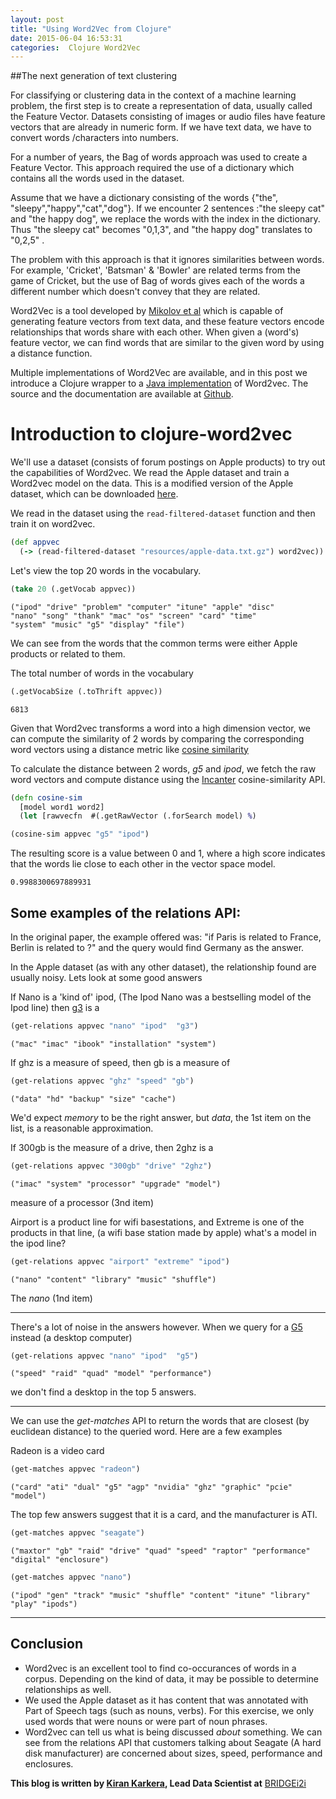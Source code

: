 ```yaml
---
layout: post   
title: "Using Word2Vec from Clojure" 
date: 2015-06-04 16:53:31  
categories:  Clojure Word2Vec
---
```


##The next generation of text clustering

For classifying or clustering data in the context of a machine learning problem, the first step is to create a representation of data, usually called the Feature Vector. Datasets consisting of images or audio files have feature vectors that are already in numeric form. If we have text data, we have to convert words /characters into numbers. 

For a number of years, the Bag of words approach was used to create a Feature Vector. This approach required the use of a dictionary which contains all the words used in the dataset.

Assume that we have a dictionary consisting of the words {"the", "sleepy","happy","cat","dog"}. If we encounter 2 sentences :"the sleepy cat" and "the happy dog", we replace the words with the index in the dictionary. Thus "the sleepy cat" becomes "0,1,3", and "the happy dog" translates to "0,2,5" .

The problem with this approach is that it ignores similarities between words. For example, 'Cricket', 'Batsman' & 'Bowler' are related terms from the game of Cricket, but the use of Bag of words gives each of the words a different number which doesn't convey that they are related.

Word2Vec is a tool developed by [Mikolov et al](http://code.google.com/p/word2vec/) which is capable of generating feature vectors from text data, and these feature vectors encode relationships that words share with each other. When given a (word's) feature vector, we can find words that are similar to the given word by using a distance function.

Multiple implementations of Word2Vec are available, and in this post we introduce a Clojure wrapper to a [Java implementation](https://github.com/medallia/Word2VecJava) of Word2vec. The source and the documentation are available at [Github](https://github.com/Bridgei2i/clojure-word2vec). 

# Introduction to clojure-word2vec

We'll use a dataset (consists of forum postings on Apple products) to try out the capabilities of Word2vec.
We read the Apple dataset and train a Word2vec model on the data. This is a modified version
of the Apple dataset, which can be downloaded [here](http://times.cs.uiuc.edu/~wang296/Data/).

We read in the dataset using the `read-filtered-dataset` function and then train it on word2vec.

```clojure
(def appvec
  (-> (read-filtered-dataset "resources/apple-data.txt.gz") word2vec))
```

Let's view the top 20 words in the vocabulary. 

```clojure
(take 20 (.getVocab appvec))
```

```
("ipod" "drive" "problem" "computer" "itune" "apple" "disc" 
"nano" "song" "thank" "mac" "os" "screen" "card" "time" 
"system" "music" "g5" "display" "file")
```
We can see from the words that the common terms were either Apple products or related to them.

The total number of words  in the vocabulary 

```clojure
(.getVocabSize (.toThrift appvec))
```
    6813


Given that Word2vec transforms a word into a high dimension vector, we can
compute the similarity of 2 words by comparing the corresponding word vectors
using a distance metric like 
[cosine similarity](http://en.wikipedia.org/wiki/Cosine_similarity)

To calculate the distance between 2 words, *g5* and *ipod*,
we fetch the raw word vectors and compute distance using
the [Incanter](http://Incanter.org) cosine-similarity API.

```clojure
(defn cosine-sim
  [model word1 word2]
  (let [rawvecfn  #(.getRawVector (.forSearch model) %)

(cosine-sim appvec "g5" "ipod")

```
The resulting score is a value between 0 and 1, where a high score indicates
that the words lie close to each other in the vector space model.
```
0.9988300697889931
```

##  Some examples of the relations API:
In the original paper, the example offered was:
"if Paris is related to France, Berlin is related to ?"
and the query would find Germany as the answer.

In the Apple dataset (as with any other dataset),
the relationship found are usually noisy. Lets look at some
good answers

If Nano is a 'kind of' ipod, (The Ipod Nano was a bestselling model of the Ipod line)
then [g3](http://en.wikipedia.org/wiki/Power_Macintosh_G3_%28Blue_%26_White%29) is a

```clojure
(get-relations appvec "nano" "ipod"  "g3")
```
    ("mac" "imac" "ibook" "installation" "system")

If ghz is a measure of speed, then gb is a measure of

```clojure
(get-relations appvec "ghz" "speed" "gb")
```
    ("data" "hd" "backup" "size" "cache")

We'd expect *memory* to be the right answer, but *data*, 
the 1st item on the list, is a reasonable approximation.

If 300gb is the measure of a drive, then 2ghz is a

```clojure
(get-relations appvec "300gb" "drive" "2ghz")
```
    ("imac" "system" "processor" "upgrade" "model")
measure of a processor (3nd item)

Airport is a product line for wifi basestations, and Extreme is 
one of the products in that line, (a wifi base station made by apple)
what's a model in the ipod line?

```clojure
(get-relations appvec "airport" "extreme" "ipod")
```
    ("nano" "content" "library" "music" "shuffle")
The *nano* (1nd item)

---
There's a lot of noise in the answers however.
When we query for a [G5](http://en.wikipedia.org/wiki/Power_Mac_G5) 
instead (a desktop computer)

```clojure
(get-relations appvec "nano" "ipod"  "g5")
```
    ("speed" "raid" "quad" "model" "performance")
    
we don't find a desktop in the top 5 answers.

---

We can use the *get-matches* API to return the words
that are closest (by euclidean distance) to the queried word.
Here are a few examples

Radeon is a video card
```clojure
(get-matches appvec "radeon")
```
    ("card" "ati" "dual" "g5" "agp" "nvidia" "ghz" "graphic" "pcie" "model")
The top few answers suggest that it is a card, and the manufacturer is ATI.

```clojure
(get-matches appvec "seagate")
```
    ("maxtor" "gb" "raid" "drive" "quad" "speed" "raptor" "performance" "digital" "enclosure")

```clojure
(get-matches appvec "nano")
```
    ("ipod" "gen" "track" "music" "shuffle" "content" "itune" "library" "play" "ipods")



---
## Conclusion

* Word2vec is an excellent tool to find co-occurances of words in a corpus. Depending on the kind of data, it may be possible to determine relationships as well.
* We used the Apple dataset as it has content that was annotated with Part of Speech tags (such as nouns, verbs). For this exercise, we only used words that were nouns or were part of noun phrases. 
* Word2vec can tell us what is being discussed *about* something. We can see from the relations API that customers talking about Seagate (A hard disk manufacturer) are concerned about sizes, speed, performance and enclosures.


__This blog is written by [Kiran Karkera](https://in.linkedin.com/in/karkerakiran), Lead Data Scientist at__ [BRIDGEi2i](https://www.bridgei2i.com)
